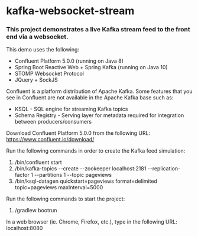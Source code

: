 # kafka-websocket-stream

### This project demonstrates a live Kafka stream feed to the front end via a websocket.

This demo uses the following:
- Confluent Platform 5.0.0 (running on Java 8)
- Spring Boot Reactive Web + Spring Kafka (running on Java 10)
- STOMP Websocket Protocol
- JQuery + SockJS

Confluent is a platform distribution of Apache Kafka.  Some features that you see in Confluent are not available in the Apache Kafka base such as:
- KSQL - SQL engine for streaming Kafka topics
- Schema Registry - Serving layer for metadata required for integration between producers/consumers

Download Confluent Platform 5.0.0 from the following URL:
https://www.confluent.io/download/

Run the following commands in order to create the Kafka feed simulation:
1. <path-to-confluent>/bin/confluent start
2. <path-to-confluent>/bin/kafka-topics --create --zookeeper localhost:2181 --replication-factor 1 --partitions 1 --topic pageviews
3. <path-to-confluent>/bin/ksql-datagen quickstart=pageviews format=delimited topic=pageviews maxInterval=5000

Run the following commands to start the project:
1. <path-to-project>/gradlew bootrun

In a web browser (ie. Chrome, Firefox, etc.), type in the following URL:
localhost:8080